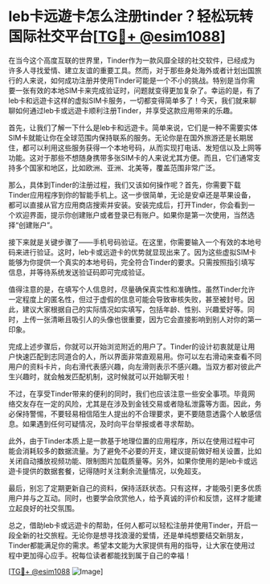 # leb卡远遊卡怎么注册tinder？轻松玩转国际社交平台[[TG💪+ @esim1088](https://t.me/s/esim1088)]

在当今这个高度互联的世界里，Tinder作为一款风靡全球的社交软件，已经成为许多人寻找爱情、建立友谊的重要工具。然而，对于那些身处海外或者计划出国旅行的人来说，如何成功注册并使用Tinder可能是一个不小的挑战。特别是当你需要一张有效的本地SIM卡来完成验证时，问题就变得更加复杂了。幸运的是，有了leb卡和远遊卡这样的虚拟SIM卡服务，一切都变得简单多了！今天，我们就来聊聊如何通过leb卡或远遊卡顺利注册Tinder，并享受这款应用带来的乐趣。

首先，让我们了解一下什么是leb卡和远遊卡。简单来说，它们是一种不需要实体SIM卡就能让你在全球范围内保持联系的服务。无论你是在国外旅游还是长期居住，都可以利用这些服务获得一个本地号码，从而实现打电话、发短信以及上网等功能。这对于那些不想随身携带多张SIM卡的人来说尤其方便。而且，它们通常支持多个国家和地区，比如欧洲、亚洲、北美等，覆盖范围非常广泛。

那么，具体到Tinder的注册过程，我们又该如何操作呢？首先，你需要下载Tinder应用程序到你的智能手机上。这一步很简单，无论是安卓还是苹果设备，都可以直接从官方应用商店搜索并安装。安装完成后，打开Tinder，你会看到一个欢迎界面，提示你创建账户或者登录已有账户。如果你是第一次使用，当然选择“创建账户”。

接下来就是关键步骤了——手机号码验证。在这里，你需要输入一个有效的本地号码来进行验证。这时，leb卡或远遊卡的优势就显现出来了。因为这些虚拟SIM卡能够为你提供一个真实的本地号码，完全符合Tinder的要求。只需按照指引填写信息，并等待系统发送验证码即可完成验证。

值得注意的是，在填写个人信息时，尽量确保真实性和准确性。虽然Tinder允许一定程度上的匿名性，但过于虚假的信息可能会导致审核失败，甚至被封号。因此，建议大家根据自己的实际情况如实填写，包括年龄、性别、兴趣爱好等。同时，上传一张清晰且吸引人的头像也很重要，因为它会直接影响到别人对你的第一印象。

完成上述步骤后，你就可以开始浏览附近的用户了。Tinder的设计初衷就是让用户快速匹配到志同道合的人，所以界面非常直观易用。你可以左右滑动来查看不同用户的资料卡片，向右滑代表感兴趣，向左滑则表示不感兴趣。当双方都对彼此产生兴趣时，就会触发匹配机制，这时候就可以开始聊天啦！

不过，在享受Tinder带来的便利的同时，我们也应该注意一些安全事项。毕竟网络交友存在一定的风险，尤其是在涉及到金钱交易或者隐私泄露等方面。因此，务必保持警惕，不要轻易相信陌生人提出的不合理要求，更不要随意透露个人敏感信息。如果遇到任何可疑情况，及时向平台举报或者寻求帮助。

此外，由于Tinder本质上是一款基于地理位置的应用程序，所以在使用过程中可能会消耗较多的数据流量。为了避免不必要的开支，建议提前做好相关设置，比如关闭自动播放视频功能、限制图片加载质量等。另外，如果你使用的是leb卡或远遊卡提供的数据套餐，记得随时关注剩余流量情况，以免超支。

最后，别忘了定期更新自己的资料，保持活跃状态。只有这样，才能吸引更多优质用户并与之互动。同时，也要学会欣赏他人，给予真诚的评价和反馈，这样才能建立起良好的社交氛围。

总之，借助leb卡或远遊卡的帮助，任何人都可以轻松注册并使用Tinder，开启一段全新的社交旅程。无论你是想寻找浪漫的爱情，还是单纯想要结交新朋友，Tinder都能满足你的需求。希望本文能为大家提供有用的指导，让大家在使用过程中更加得心应手。祝每位读者都能找到属于自己的幸福！

[[TG💪+ @esim1088](https://t.me/s/esim1088) ![Image](https://i.postimg.cc/4NQfJmqS/Snipaste-2025-05-13-00-14-12.png)]